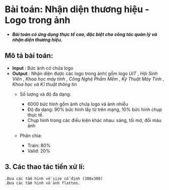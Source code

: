 # Bài toán: Nhận diện thương hiệu - Logo trong ảnh
* ***Bài toán có ứng dụng thực tế cao, đặc biệt cho công tác quản lý và nhận diện thương hiệu.***
## Mô tả bài toán:
* **Input** : Bức ảnh có chứa logo
* **Output** : Nhận diện được các logo trong ảnh( gồm logo *UIT* , *Hội Sinh Viên* , *Khoa học máy tính* , *Công Nghệ Phầm Mềm* , *Kỹ Thuật Máy Tính* , *Khoa học và Kĩ thuật thông tin*  
	* Số lượng và độ đa dạng:
	
		- 6000 bức hình gồm ảnh chứa logo và ảnh nhiễu
		- Độ đa dạng: 90% bức hình lấy từ trên mạng, 10% bức hình chụp thực tế.
		- Chụp hình trong các điều kiện khác nhau: sáng, tối mờ, đổi màu ảnh

	* Phân chia: 
		- Train: 80%
		- Valid: 20%
## 3.	Các thao tác tiền xử lí:
	.Đưa các tấm hình về size cố định (300x300)
	.Đưa các tấm hình về ảnh flatten.

